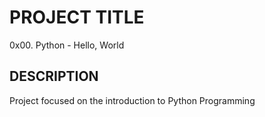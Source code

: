 # PROJECT TITLE 
0x00. Python - Hello, World

## DESCRIPTION
Project focused on the introduction to Python Programming
